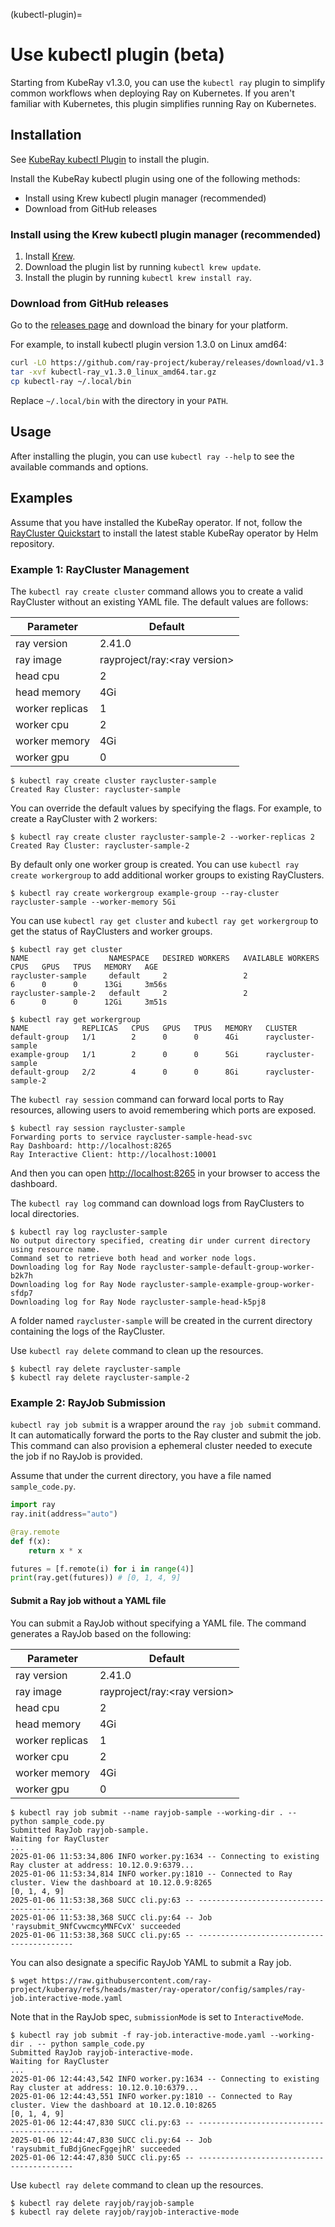 (kubectl-plugin)=

# Use kubectl plugin (beta)

Starting from KubeRay v1.3.0, you can use the `kubectl ray` plugin to simplify common workflows when deploying Ray on Kubernetes. If you aren't familiar with Kubernetes, this plugin simplifies running Ray on Kubernetes.

## Installation

See [KubeRay kubectl Plugin](https://github.com/ray-project/kuberay/tree/master/kubectl-plugin) to install the plugin.

Install the KubeRay kubectl plugin using one of the following methods:

- Install using Krew kubectl plugin manager (recommended)
- Download from GitHub releases

### Install using the Krew kubectl plugin manager (recommended)

1. Install [Krew](https://krew.sigs.k8s.io/docs/user-guide/setup/install/).
2. Download the plugin list by running `kubectl krew update`.
3. Install the plugin by running `kubectl krew install ray`.

### Download from GitHub releases

Go to the [releases page](https://github.com/ray-project/kuberay/releases) and download the binary for your platform.

For example, to install kubectl plugin version 1.3.0 on Linux amd64:

```bash
curl -LO https://github.com/ray-project/kuberay/releases/download/v1.3.0/kubectl-ray_v1.3.0_linux_amd64.tar.gz
tar -xvf kubectl-ray_v1.3.0_linux_amd64.tar.gz
cp kubectl-ray ~/.local/bin
```

Replace `~/.local/bin` with the directory in your `PATH`.

## Usage

After installing the plugin, you can use `kubectl ray --help` to see the available commands and options.

## Examples

Assume that you have installed the KubeRay operator. If not, follow the [RayCluster Quickstart](kuberay-operator-deploy) to install the latest stable KubeRay operator by Helm repository.

### Example 1: RayCluster Management

The `kubectl ray create cluster` command allows you to create a valid RayCluster without an existing YAML file. The default values are follows:

| Parameter | Default                        |
| -------- |--------------------------------|
| ray version | 2.41.0                         |
| ray image | rayproject/ray:\<ray version\> |
| head cpu | 2                              |
| head memory | 4Gi                            |
| worker replicas | 1                              |
| worker cpu | 2                              |
| worker memory | 4Gi                            |
| worker gpu | 0                              |

```text
$ kubectl ray create cluster raycluster-sample
Created Ray Cluster: raycluster-sample
```

You can override the default values by specifying the flags. For example, to create a RayCluster with 2 workers:

```text
$ kubectl ray create cluster raycluster-sample-2 --worker-replicas 2
Created Ray Cluster: raycluster-sample-2
```

By default only one worker group is created. You can use `kubectl ray create workergroup` to add additional worker groups to existing RayClusters.

```text
$ kubectl ray create workergroup example-group --ray-cluster raycluster-sample --worker-memory 5Gi
```

You can use `kubectl ray get cluster` and `kubectl ray get workergroup` to get the status of RayClusters and worker groups.

```text
$ kubectl ray get cluster 
NAME                  NAMESPACE   DESIRED WORKERS   AVAILABLE WORKERS   CPUS   GPUS   TPUS   MEMORY   AGE
raycluster-sample     default     2                 2                   6      0      0      13Gi     3m56s
raycluster-sample-2   default     2                 2                   6      0      0      12Gi     3m51s

$ kubectl ray get workergroup
NAME            REPLICAS   CPUS   GPUS   TPUS   MEMORY   CLUSTER
default-group   1/1        2      0      0      4Gi      raycluster-sample
example-group   1/1        2      0      0      5Gi      raycluster-sample
default-group   2/2        4      0      0      8Gi      raycluster-sample-2
```

The `kubectl ray session` command can forward local ports to Ray resources, allowing users to avoid remembering which ports are exposed.

```text
$ kubectl ray session raycluster-sample
Forwarding ports to service raycluster-sample-head-svc
Ray Dashboard: http://localhost:8265
Ray Interactive Client: http://localhost:10001
```

And then you can open [http://localhost:8265](http://localhost:8265) in your browser to access the dashboard.

The `kubectl ray log` command can download logs from RayClusters to local directories.

```text
$ kubectl ray log raycluster-sample
No output directory specified, creating dir under current directory using resource name.
Command set to retrieve both head and worker node logs.
Downloading log for Ray Node raycluster-sample-default-group-worker-b2k7h
Downloading log for Ray Node raycluster-sample-example-group-worker-sfdp7
Downloading log for Ray Node raycluster-sample-head-k5pj8
```

A folder named `raycluster-sample` will be created in the current directory containing the logs of the RayCluster.

Use `kubectl ray delete` command to clean up the resources.

```text
$ kubectl ray delete raycluster-sample
$ kubectl ray delete raycluster-sample-2
```

### Example 2: RayJob Submission

`kubectl ray job submit` is a wrapper around the `ray job submit` command. It can automatically forward the ports to the Ray cluster and submit the job. This command can also provision a ephemeral cluster needed to execute the job if no RayJob is provided.

Assume that under the current directory, you have a file named `sample_code.py`.

```python
import ray
ray.init(address="auto")

@ray.remote
def f(x):
    return x * x

futures = [f.remote(i) for i in range(4)]
print(ray.get(futures)) # [0, 1, 4, 9]
```

#### Submit a Ray job without a YAML file

You can submit a RayJob without specifying a YAML file. The command generates a RayJob based on the following:

| Parameter | Default                        |
| -------- |--------------------------------|
| ray version | 2.41.0                         |
| ray image | rayproject/ray:\<ray version\> |
| head cpu | 2                              |
| head memory | 4Gi                            |
| worker replicas | 1                              |
| worker cpu | 2                              |
| worker memory | 4Gi                            |
| worker gpu | 0                              |

```text
$ kubectl ray job submit --name rayjob-sample --working-dir . -- python sample_code.py
Submitted RayJob rayjob-sample.
Waiting for RayCluster
...
2025-01-06 11:53:34,806	INFO worker.py:1634 -- Connecting to existing Ray cluster at address: 10.12.0.9:6379...
2025-01-06 11:53:34,814	INFO worker.py:1810 -- Connected to Ray cluster. View the dashboard at 10.12.0.9:8265 
[0, 1, 4, 9]
2025-01-06 11:53:38,368	SUCC cli.py:63 -- ------------------------------------------
2025-01-06 11:53:38,368	SUCC cli.py:64 -- Job 'raysubmit_9NfCvwcmcyMNFCvX' succeeded
2025-01-06 11:53:38,368	SUCC cli.py:65 -- ------------------------------------------
```

You can also designate a specific RayJob YAML to submit a Ray job.

```text
$ wget https://raw.githubusercontent.com/ray-project/kuberay/refs/heads/master/ray-operator/config/samples/ray-job.interactive-mode.yaml
```

Note that in the RayJob spec, `submissionMode` is set to `InteractiveMode`.

```text
$ kubectl ray job submit -f ray-job.interactive-mode.yaml --working-dir . -- python sample_code.py
Submitted RayJob rayjob-interactive-mode.
Waiting for RayCluster
...
2025-01-06 12:44:43,542	INFO worker.py:1634 -- Connecting to existing Ray cluster at address: 10.12.0.10:6379...
2025-01-06 12:44:43,551	INFO worker.py:1810 -- Connected to Ray cluster. View the dashboard at 10.12.0.10:8265 
[0, 1, 4, 9]
2025-01-06 12:44:47,830	SUCC cli.py:63 -- ------------------------------------------
2025-01-06 12:44:47,830	SUCC cli.py:64 -- Job 'raysubmit_fuBdjGnecFggejhR' succeeded
2025-01-06 12:44:47,830	SUCC cli.py:65 -- ------------------------------------------
```

Use `kubectl ray delete` command to clean up the resources.

```text
$ kubectl ray delete rayjob/rayjob-sample
$ kubectl ray delete rayjob/rayjob-interactive-mode
```
